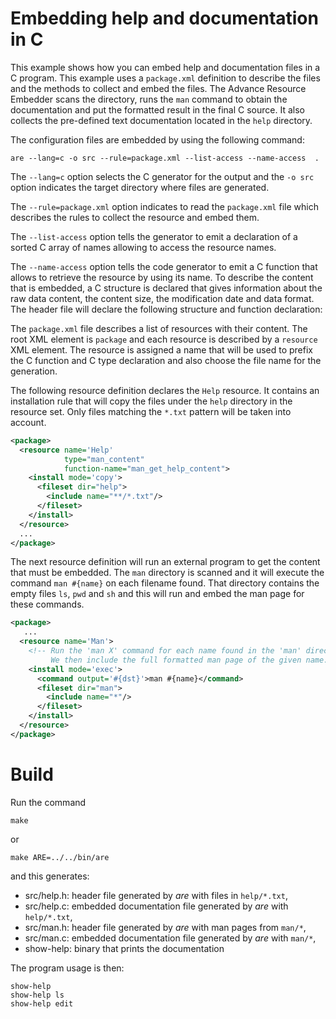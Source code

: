 # Embedding help and documentation in C

This example shows how you can embed help and documentation files
in a C program.  This example uses a `package.xml` definition to
describe the files and the methods to collect and embed the files.
The Advance Resource Embedder scans the directory, runs the `man`
command to obtain the documentation and put the formatted result
in the final C source.  It also collects the pre-defined text documentation
located in the `help` directory.

The configuration files are embedded by using the following
command:

```
are --lang=c -o src --rule=package.xml --list-access --name-access  .
```

The `--lang=c` option selects the C generator for the output and the
`-o src` option indicates the target directory where files are generated.

The `--rule=package.xml` option indicates to read the `package.xml` file
which describes the rules to collect the resource and embed them.

The `--list-access` option tells the generator to emit a declaration
of a sorted C array of names allowing to access the resource names.

The `--name-access` option tells the code generator to emit a C function that allows to retrieve
the resource by using its name.  To describe the content that is embedded,
a C structure is declared that gives information about the raw data content,
the content size, the modification date and data format.
The header file will declare the following structure and function declaration:

The `package.xml` file describes a list of resources with their content.
The root XML element is `package` and each resource is described by a `resource`
XML element.  The resource is assigned a name that will be used to prefix the
C function and C type declaration and also choose the file name for the generation.

The following resource definition declares the `Help` resource.  It contains
an installation rule that will copy the files under the `help` directory
in the resource set.  Only files matching the `*.txt` pattern will be taken
into account.

```XML
<package>
  <resource name='Help'
            type="man_content"
            function-name="man_get_help_content">
    <install mode='copy'>
      <fileset dir="help">
        <include name="**/*.txt"/>
      </fileset>
    </install>
  </resource>
  ...
</package>
```

The next resource definition will run an external program to get the
content that must be embedded.  The `man` directory is scanned and it
will execute the command `man #{name}` on each filename found.
That directory contains the empty files `ls`, `pwd` and `sh` and this
will run and embed the man page for these commands.

```XML
<package>
   ...
  <resource name='Man'>
    <!-- Run the 'man X' command for each name found in the 'man' directory.
         We then include the full formatted man page of the given name. -->
    <install mode='exec'>
      <command output='#{dst}'>man #{name}</command>
      <fileset dir="man">
        <include name="*"/>
      </fileset>
    </install>
  </resource>
</package>
```


# Build

Run the command

```
make
```

or

```
make ARE=../../bin/are
```

and this generates:

* src/help.h: header file generated by *are* with files in `help/*.txt`,
* src/help.c: embedded documentation file generated by *are* with `help/*.txt`,
* src/man.h: header file generated by *are* with man pages from `man/*`,
* src/man.c: embedded documentation file generated by *are* with `man/*`,
* show-help: binary that prints the documentation

The program usage is then:

```
show-help
show-help ls
show-help edit
```
